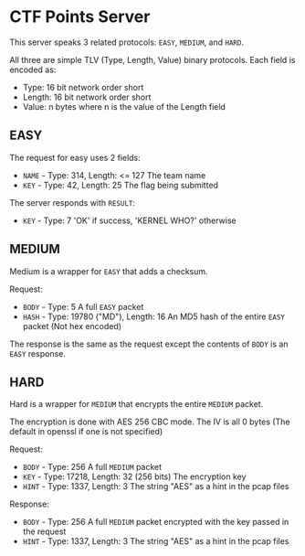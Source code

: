 CTF Points Server
=================

This server speaks 3 related protocols: `EASY`, `MEDIUM`, and `HARD`.

All three are simple TLV (Type, Length, Value) binary protocols. Each field is encoded as:

* Type: 16 bit network order short
* Length: 16 bit network order short
* Value: n bytes where n is the value of the Length field

## EASY

The request for easy uses 2 fields:

* `NAME` - Type: 314, Length: <= 127 The team name
* `KEY` - Type: 42, Length: 25 The flag being submitted

The server responds with `RESULT`:

* `KEY` - Type: 7 'OK' if success, 'KERNEL WHO?' otherwise

## MEDIUM

Medium is a wrapper for `EASY` that adds a checksum.

Request:

* `BODY` - Type: 5 A full `EASY` packet
* `HASH` - Type: 19780 ("MD"), Length: 16 An MD5 hash of the entire `EASY` packet (Not hex encoded)

The response is the same as the request except the contents of `BODY` is an `EASY` response.

## HARD

Hard is a wrapper for `MEDIUM` that encrypts the entire `MEDIUM` packet.

The encryption is done with AES 256 CBC mode. The IV is all 0 bytes (The default in openssl if one is not specified)

Request:

* `BODY` - Type: 256 A full `MEDIUM` packet
* `KEY` - Type: 17218, Length: 32 (256 bits) The encryption key
* `HINT` - Type: 1337, Length: 3 The string "AES" as a hint in the pcap files

Response:

* `BODY` - Type: 256 A full `MEDIUM` packet encrypted with the key passed in the request
* `HINT` - Type: 1337, Length: 3 The string "AES" as a hint in the pcap files
